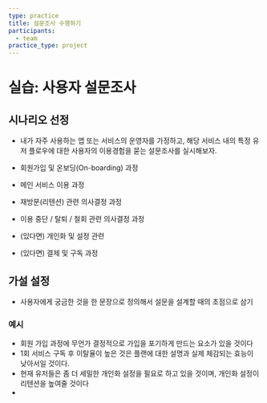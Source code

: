 ```yaml
---
type: practice
title: 설문조사 수행하기
participants:
  - team
practice_type: project
---
```


# 실습: 사용자 설문조사

## 시나리오 선정

- 내가 자주 사용하는 앱 또는 서비스의 운영자를 가정하고, 해당 서비스 내의 특정 유저 플로우에 대한 사용자의 이용경험을 묻는 설문조사를 실시해보자.

- 회원가입 및 온보딩(On-boarding) 과정
- 메인 서비스 이용 과정
- 재방문(리텐션) 관련 의사결정 과정
- 이용 중단 / 탈퇴 / 철회 관련 의사결정 과정
- (있다면) 개인화 및 설정 관련
- (있다면) 결제 및 구독 과정

## 가설 설정

- 사용자에게 궁금한 것을 한 문장으로 정의해서 설문을 설계할 때의 초점으로 삼기

### 예시

- 회원 가입 과정에 무언가 결정적으로 가입을 포기하게 만드는 요소가 있을 것이다
- 1회 서비스 구독 후 이탈율이 높은 것은 플랜에 대한 설명과 실제 체감되는 효능이 낮아서일 것이다.
- 현재 유저들은 좀 더 세밀한 개인화 설정을 필요로 하고 있을 것이며, 개인화 설정이 리텐션을 높여줄 것이다
- 